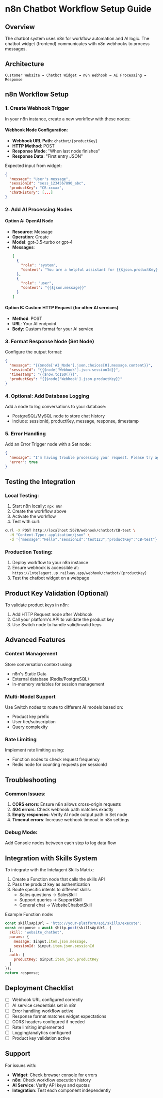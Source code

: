 # n8n Chatbot Workflow Setup Guide

## Overview
The chatbot system uses n8n for workflow automation and AI logic. The chatbot widget (frontend) communicates with n8n webhooks to process messages.

## Architecture
```
Customer Website → Chatbot Widget → n8n Webhook → AI Processing → Response
```

## n8n Workflow Setup

### 1. Create Webhook Trigger
In your n8n instance, create a new workflow with these nodes:

#### Webhook Node Configuration:
- **Webhook URL Path**: `chatbot/{productKey}`
- **HTTP Method**: POST
- **Response Mode**: "When last node finishes"
- **Response Data**: "First entry JSON"

Expected input from widget:
```json
{
  "message": "User's message",
  "sessionId": "sess_1234567890_abc",
  "productKey": "CB-xxxxx",
  "chatHistory": [...]
}
```

### 2. Add AI Processing Nodes

#### Option A: OpenAI Node
- **Resource**: Message
- **Operation**: Create
- **Model**: gpt-3.5-turbo or gpt-4
- **Messages**: 
  ```json
  [
    {
      "role": "system",
      "content": "You are a helpful assistant for {{$json.productKey}}. Be professional and concise."
    },
    {
      "role": "user", 
      "content": "{{$json.message}}"
    }
  ]
  ```

#### Option B: Custom HTTP Request (for other AI services)
- **Method**: POST
- **URL**: Your AI endpoint
- **Body**: Custom format for your AI service

### 3. Format Response Node (Set Node)
Configure the output format:
```json
{
  "message": "{{$node['AI_Node'].json.choices[0].message.content}}",
  "sessionId": "{{$node['Webhook'].json.sessionId}}",
  "timestamp": "{{$now.toISO()}}",
  "productKey": "{{$node['Webhook'].json.productKey}}"
}
```

### 4. Optional: Add Database Logging
Add a node to log conversations to your database:
- PostgreSQL/MySQL node to store chat history
- Include: sessionId, productKey, message, response, timestamp

### 5. Error Handling
Add an Error Trigger node with a Set node:
```json
{
  "message": "I'm having trouble processing your request. Please try again.",
  "error": true
}
```

## Testing the Integration

### Local Testing:
1. Start n8n locally: `npx n8n`
2. Create the workflow above
3. Activate the workflow
4. Test with curl:
```bash
curl -X POST http://localhost:5678/webhook/chatbot/CB-test \
  -H "Content-Type: application/json" \
  -d '{"message":"Hello","sessionId":"test123","productKey":"CB-test"}'
```

### Production Testing:
1. Deploy workflow to your n8n instance
2. Ensure webhook is accessible at: `https://1ntelagent.up.railway.app/webhook/chatbot/{productKey}`
3. Test the chatbot widget on a webpage

## Product Key Validation (Optional)
To validate product keys in n8n:

1. Add HTTP Request node after Webhook
2. Call your platform's API to validate the product key
3. Use Switch node to handle valid/invalid keys

## Advanced Features

### Context Management
Store conversation context using:
- n8n's Static Data
- External database (Redis/PostgreSQL)
- In-memory variables for session management

### Multi-Model Support
Use Switch nodes to route to different AI models based on:
- Product key prefix
- User tier/subscription
- Query complexity

### Rate Limiting
Implement rate limiting using:
- Function nodes to check request frequency
- Redis node for counting requests per sessionId

## Troubleshooting

### Common Issues:
1. **CORS errors**: Ensure n8n allows cross-origin requests
2. **404 errors**: Check webhook path matches exactly
3. **Empty responses**: Verify AI node output path in Set node
4. **Timeout errors**: Increase webhook timeout in n8n settings

### Debug Mode:
Add Console nodes between each step to log data flow

## Integration with Skills System

To integrate with the Intelagent Skills Matrix:

1. Create a Function node that calls the skills API
2. Pass the product key as authentication
3. Route specific intents to different skills:
   - Sales questions → SalesSkill
   - Support queries → SupportSkill
   - General chat → WebsiteChatbotSkill

Example Function node:
```javascript
const skillsApiUrl = 'http://your-platform/api/skills/execute';
const response = await $http.post(skillsApiUrl, {
  skill: 'website_chatbot',
  params: {
    message: $input.item.json.message,
    sessionId: $input.item.json.sessionId
  },
  auth: {
    productKey: $input.item.json.productKey
  }
});
return response;
```

## Deployment Checklist

- [ ] Webhook URL configured correctly
- [ ] AI service credentials set in n8n
- [ ] Error handling workflow active
- [ ] Response format matches widget expectations
- [ ] CORS headers configured if needed
- [ ] Rate limiting implemented
- [ ] Logging/analytics configured
- [ ] Product key validation active

## Support

For issues with:
- **Widget**: Check browser console for errors
- **n8n**: Check workflow execution history
- **AI Service**: Verify API keys and quotas
- **Integration**: Test each component independently